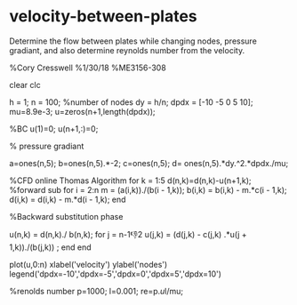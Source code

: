 # velocity-between-plates
Determine the flow between plates while changing nodes, pressure gradiant, and also determine reynolds number from the velocity.

%Cory Cresswell
%1/30/18
%ME3156-308

clear
clc

h = 1;
n = 100; %number of nodes
dy = h/n;
dpdx = [-10 -5 0 5 10];
mu=8.9e-3;
u=zeros(n+1,length(dpdx));

%BC
u(1)=0;
u(n+1,:)=0;

% pressure gradiant

a=ones(n,5);
b=ones(n,5).*-2;
c=ones(n,5);
d= ones(n,5).*dy.^2.*dpdx./mu;

%CFD online Thomas Algorithm
for k = 1:5
    d(n,k)=d(n,k)-u(n+1,k);
%forward sub
     for i = 2:n
         m = (a(i,k))./(b(i - 1,k));
         b(i,k) = b(i,k) - m.*c(i - 1,k);
         d(i,k) = d(i,k) - m.*d(i - 1,k);
     end 

%Backward substitution phase

u(n,k) = d(n,k)./ b(n,k);
for j = n-1:-1:2
    u(j,k) = (d(j,k) - c(j,k) .*u(j + 1,k))./(b(j,k)) ;
end 
end

plot(u,0:n)
xlabel('velocity')
ylabel('nodes')
legend('dpdx=-10','dpdx=-5','dpdx=0','dpdx=5','dpdx=10')

%renolds number
p=1000;
l=0.001;
re=p.*u*l/mu;
